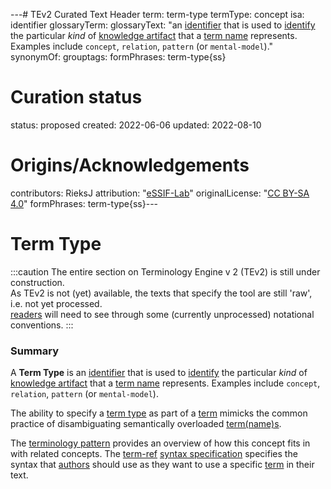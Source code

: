 ---# TEv2 Curated Text Header
term: term-type
termType: concept
isa: identifier
glossaryTerm:
glossaryText: "an [identifier](@) that is used to [identify](@) the particular *kind* of [knowledge artifact](@) that a [term name](@) represents. Examples include `concept`, `relation`, `pattern` (or `mental-model`)."
synonymOf:
grouptags:
formPhrases: term-type{ss}
# Curation status
status: proposed
created: 2022-06-06
updated: 2022-08-10
# Origins/Acknowledgements
contributors: RieksJ
attribution: "[eSSIF-Lab](https://essif-lab.github.io/framework)"
originalLicense: "[CC BY-SA 4.0](http://creativecommons.org/licenses/by-sa/4.0/?ref=chooser-v1)"
formPhrases: term-type{ss}---

# Term Type

:::caution
The entire section on Terminology Engine v 2 (TEv2) is still under construction.<br/>
As TEv2 is not (yet) available, the texts that specify the tool are still 'raw', i.e. not yet processed.<br/>[readers](@) will need to see through some (currently unprocessed) notational conventions.
:::

### Summary
A **Term Type** is an [identifier](@) that is used to [identify](@) the particular *kind* of [knowledge artifact](@) that a [term name](@) represents. Examples include `concept`, `relation`, `pattern` (or `mental-model`).

The ability to specify a [term type](@) as part of a [term](@) mimicks the common practice of disambiguating semantically overloaded [term(name)s](term-name@).

The [terminology pattern](pattern-terminology@) provides an overview of how this concept fits in with related concepts.
The [term-ref](@) [syntax specification](/docs/tev2/spec-syntax/term-ref-syntax) specifies the syntax that [authors](@) should use as they want to use a specific [term](@) in their text.
